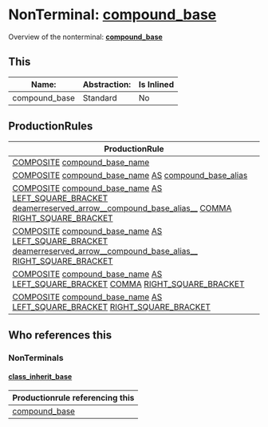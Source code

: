# NonTerminal: **[compound_base](./compound_base.md)**

Overview of the nonterminal: **[compound_base](./compound_base.md)**



## This

| Name:                | Abstraction:    | Is Inlined |
| -------------------- | --------------- | ---------- |
| compound_base | Standard | No |



## ProductionRules

| ProductionRule |
| ---- |
| [COMPOSITE](./../Lexicon/COMPOSITE.md) [compound_base_name](./compound_base_name.md)  |
| [COMPOSITE](./../Lexicon/COMPOSITE.md) [compound_base_name](./compound_base_name.md) [AS](./../Lexicon/AS.md) [compound_base_alias](./compound_base_alias.md)  |
| [COMPOSITE](./../Lexicon/COMPOSITE.md) [compound_base_name](./compound_base_name.md) [AS](./../Lexicon/AS.md) [LEFT_SQUARE_BRACKET](./../Lexicon/LEFT_SQUARE_BRACKET.md) [deamerreserved_arrow__compound_base_alias__](./deamerreserved_arrow__compound_base_alias__.md) [COMMA](./../Lexicon/COMMA.md) [RIGHT_SQUARE_BRACKET](./../Lexicon/RIGHT_SQUARE_BRACKET.md)  |
| [COMPOSITE](./../Lexicon/COMPOSITE.md) [compound_base_name](./compound_base_name.md) [AS](./../Lexicon/AS.md) [LEFT_SQUARE_BRACKET](./../Lexicon/LEFT_SQUARE_BRACKET.md) [deamerreserved_arrow__compound_base_alias__](./deamerreserved_arrow__compound_base_alias__.md) [RIGHT_SQUARE_BRACKET](./../Lexicon/RIGHT_SQUARE_BRACKET.md)  |
| [COMPOSITE](./../Lexicon/COMPOSITE.md) [compound_base_name](./compound_base_name.md) [AS](./../Lexicon/AS.md) [LEFT_SQUARE_BRACKET](./../Lexicon/LEFT_SQUARE_BRACKET.md) [COMMA](./../Lexicon/COMMA.md) [RIGHT_SQUARE_BRACKET](./../Lexicon/RIGHT_SQUARE_BRACKET.md)  |
| [COMPOSITE](./../Lexicon/COMPOSITE.md) [compound_base_name](./compound_base_name.md) [AS](./../Lexicon/AS.md) [LEFT_SQUARE_BRACKET](./../Lexicon/LEFT_SQUARE_BRACKET.md) [RIGHT_SQUARE_BRACKET](./../Lexicon/RIGHT_SQUARE_BRACKET.md)  |




## Who references this

### NonTerminals


#### [class_inherit_base](./../Grammar/class_inherit_base.md)

| Productionrule referencing this                      |
| ---------------------------------------------------- |
| [compound_base](./compound_base.md)  |



